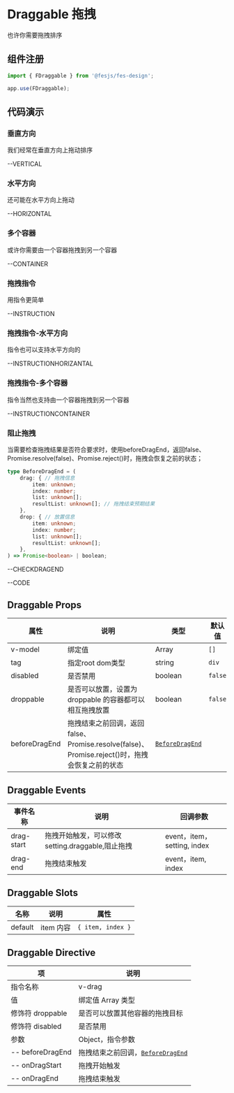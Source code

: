 # Draggable 拖拽

也许你需要拖拽排序

## 组件注册

```js
import { FDraggable } from '@fesjs/fes-design';

app.use(FDraggable);
```

## 代码演示

### 垂直方向

我们经常在垂直方向上拖动排序

--VERTICAL

### 水平方向

还可能在水平方向上拖动

--HORIZONTAL

### 多个容器

或许你需要由一个容器拖拽到另一个容器

--CONTAINER

### 拖拽指令

用指令更简单

--INSTRUCTION

### 拖拽指令-水平方向

指令也可以支持水平方向的

--INSTRUCTIONHORIZANTAL

### 拖拽指令-多个容器

指令当然也支持由一个容器拖拽到另一个容器

--INSTRUCTIONCONTAINER

### 阻止拖拽
当需要检查拖拽结果是否符合要求时，使用beforeDragEnd，返回false、Promise.resolve(false)、Promise.reject()时，拖拽会恢复之前的状态；
```ts
type BeforeDragEnd = (
    drag: { // 拖拽信息
        item: unknown;
        index: number;
        list: unknown[];
        resultList: unknown[]; // 拖拽结束预期结果
    },
    drop: { // 放置信息
        item: unknown;
        index: number;
        list: unknown[];
        resultList: unknown[];
    },
) => Promise<boolean> | boolean;
```
--CHECKDRAGEND

--CODE

## Draggable Props

| 属性      | 说明                                                    | 类型    | 默认值  |
| --------- | ------------------------------------------------------- | ------- | ------- |
| v-model   | 绑定值                                                  | Array   | `[]`    |
| tag | 指定root dom类型 | string | `div`
| disabled  | 是否禁用                                                | boolean | `false` |
| droppable | 是否可以放置，设置为 droppable 的容器都可以相互拖拽放置 | boolean | `false` |
| beforeDragEnd | 拖拽结束之前回调，返回false、Promise.resolve(false)、Promise.reject()时，拖拽会恢复之前的状态 | [`BeforeDragEnd`](#阻止拖拽) |  |

## Draggable Events

| 事件名称   | 说明                                              | 回调参数             |
| ---------- | ------------------------------------------------- | -------------------- |
| drag-start | 拖拽开始触发，可以修改 setting.draggable,阻止拖拽 | event，item，setting, index |
| drag-end   | 拖拽结束触发                                      | event，item, index          |

## Draggable Slots

| 名称    | 说明      | 属性            |
| ------- | --------- | --------------- |
| default | item 内容 | `{ item, index }` |

## Draggable Directive

| 项   | 说明
| ------ | ----------------- 
| 指令名称 | v-drag |
| 值 | 绑定值 Array 类型 |
| 修饰符 droppable | 是否可以放置其他容器的拖拽目标 |
| 修饰符 disabled | 是否禁用        |
| 参数  | Object，指令参数         |
| -- beforeDragEnd | 拖拽结束之前回调，[`BeforeDragEnd`](#阻止拖拽) |
| -- onDragStart | 拖拽开始触发 |
| -- onDragEnd |  拖拽结束触发 |
